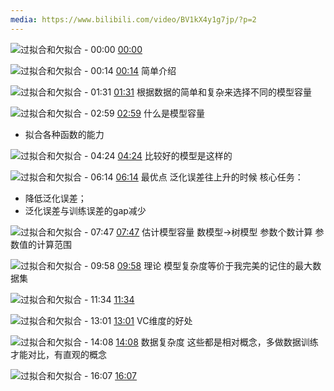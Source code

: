 ```yaml
---
media: https://www.bilibili.com/video/BV1kX4y1g7jp/?p=2
---
```

![过拟合和欠拟合 - 00:00](过拟合和欠拟合PT0.019S.webp) [00:00](https://www.bilibili.com/video/BV1kX4y1g7jp/?p=2&t=0.019211#t=0.02) 

![过拟合和欠拟合 - 00:14](过拟合和欠拟合PT14.448S.webp) [00:14](https://www.bilibili.com/video/BV1kX4y1g7jp/?p=2&t=14.448415#t=14.45) 简单介绍

![过拟合和欠拟合 - 01:31](过拟合和欠拟合PT1M31.481S.webp) [01:31](https://www.bilibili.com/video/BV1kX4y1g7jp/?p=2&t=91.481084#t=01:31.48) 根据数据的简单和复杂来选择不同的模型容量

![过拟合和欠拟合 - 02:59](过拟合和欠拟合PT2M59.964S.webp) [02:59](https://www.bilibili.com/video/BV1kX4y1g7jp/?p=2&t=179.963667#t=02:59.96) 什么是模型容量
- 拟合各种函数的能力

![过拟合和欠拟合 - 04:24](过拟合和欠拟合PT4M24.691S.webp) [04:24](https://www.bilibili.com/video/BV1kX4y1g7jp/?p=2&t=264.690717#t=04:24.69) 比较好的模型是这样的

![过拟合和欠拟合 - 06:14](过拟合和欠拟合PT6M14.227S.webp) [06:14](https://www.bilibili.com/video/BV1kX4y1g7jp/?p=2&t=374.226654#t=06:14.23) 最优点
泛化误差往上升的时候
核心任务：
- 降低泛化误差；
- 泛化误差与训练误差的gap减少

![过拟合和欠拟合 - 07:47](过拟合和欠拟合PT7M47.301S.webp) [07:47](https://www.bilibili.com/video/BV1kX4y1g7jp/?p=2&t=467.301139#t=07:47.30) 估计模型容量
数模型->树模型
参数个数计算
参数值的计算范围

![过拟合和欠拟合 - 09:58](过拟合和欠拟合PT9M58.572S.webp) [09:58](https://www.bilibili.com/video/BV1kX4y1g7jp/?p=2&t=598.571634#t=09:58.57) 理论
模型复杂度等价于我完美的记住的最大数据集

![过拟合和欠拟合 - 11:34](过拟合和欠拟合PT11M34.423S.webp) [11:34](https://www.bilibili.com/video/BV1kX4y1g7jp/?p=2&t=694.422728#t=11:34.42) 

![过拟合和欠拟合 - 13:01](过拟合和欠拟合PT13M1.171S.webp) [13:01](https://www.bilibili.com/video/BV1kX4y1g7jp/?p=2&t=781.17117#t=13:01.17) VC维度的好处

![过拟合和欠拟合 - 14:08](过拟合和欠拟合PT14M8.533S.webp) [14:08](https://www.bilibili.com/video/BV1kX4y1g7jp/?p=2&t=848.533416#t=14:08.53) 数据复杂度
这些都是相对概念，多做数据训练才能对比，有直观的概念

![过拟合和欠拟合 - 16:07](过拟合和欠拟合PT16M7.15S.webp) [16:07](https://www.bilibili.com/video/BV1kX4y1g7jp/?p=2&t=967.1496#t=16:07.15) 